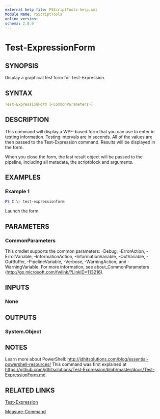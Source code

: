 ```yaml
---
external help file: PSScriptTools-help.xml
Module Name: PSScriptTools
online version:
schema: 2.0.0
---
```


# Test-ExpressionForm

## SYNOPSIS

Display a graphical test form for Test-Expression.

## SYNTAX

```yaml
Test-ExpressionForm [<CommonParameters>]
```

## DESCRIPTION

This command will display a WPF-based form that you can use to enter in testing information. Testing intervals are in seconds. All of the values are then passed to the Test-Expression command. Results will be displayed in the form.

When you close the form, the last result object will be passed to the pipeline, including all metadata, the scriptblock and arguments.

## EXAMPLES

### Example 1

```powershell
PS C:\> test-expressionform
```

Launch the form.

## PARAMETERS

### CommonParameters

This cmdlet supports the common parameters: -Debug, -ErrorAction, -ErrorVariable, -InformationAction, -InformationVariable, -OutVariable, -OutBuffer, -PipelineVariable, -Verbose, -WarningAction, and -WarningVariable. For more information, see about_CommonParameters (http://go.microsoft.com/fwlink/?LinkID=113216).

## INPUTS

### None

## OUTPUTS

### System.Object

## NOTES

Learn more about PowerShell: http://jdhitsolutions.com/blog/essential-powershell-resources/
This command was first explained at https://github.com/jdhitsolutions/Test-Expression/blob/master/docs/Test-ExpressionForm.md

## RELATED LINKS

[Test-Expression](./Test-Expression)

[Measure-Command]()
